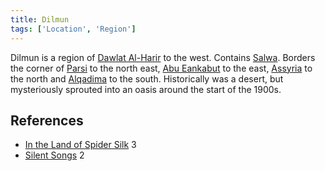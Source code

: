 ```yaml
---
title: Dilmun
tags: ['Location', 'Region']
---
```

Dilmun is a region of [Dawlat Al-Harir](/_wiki/dawlat-al-harir.md) to the west. Contains [Salwa](/_wiki/salwa.md). Borders the corner of [Parsi](/_wiki/parsi.md) to the north east, [Abu Eankabut](/_wiki/abu-eankabut.md) to the east, [Assyria](/_wiki/assyria.md) to the north and [Alqadima](/_wiki/alqadima.md) to the south. Historically was a desert, but mysteriously sprouted into an oasis around the start of the 1900s.

## References
- [In the Land of Spider Silk](/_wiki/in-the-land-of-spider-silk.md) 3
- [Silent Songs](/_wiki/silent-songs.md) 2
